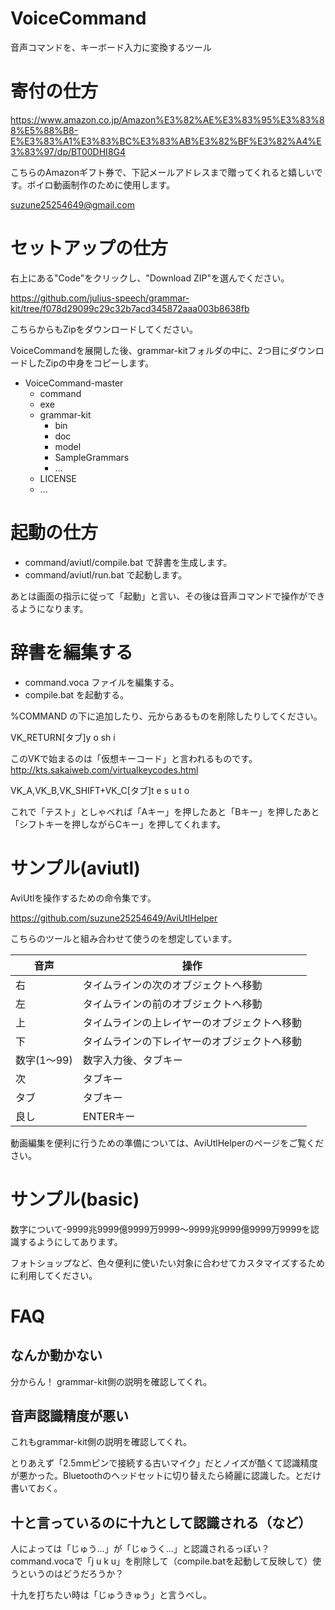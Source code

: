 # VoiceCommand
音声コマンドを、キーボード入力に変換するツール

# 寄付の仕方
https://www.amazon.co.jp/Amazon%E3%82%AE%E3%83%95%E3%83%88%E5%88%B8-E%E3%83%A1%E3%83%BC%E3%83%AB%E3%82%BF%E3%82%A4%E3%83%97/dp/BT00DHI8G4

こちらのAmazonギフト券で、下記メールアドレスまで贈ってくれると嬉しいです。ボイロ動画制作のために使用します。

suzune25254649@gmail.com

# セットアップの仕方
右上にある"Code"をクリックし、"Download ZIP"を選んでください。

https://github.com/julius-speech/grammar-kit/tree/f078d29099c29c32b7acd345872aaa003b8638fb

こちらからもZipをダウンロードしてください。

VoiceCommandを展開した後、grammar-kitフォルダの中に、2つ目にダウンロードしたZipの中身をコピーします。

- VoiceCommand-master
    - command
    - exe
    - grammar-kit
        - bin
        - doc
        - model
        - SampleGrammars
        - ...
    - LICENSE
    - ...

# 起動の仕方
- command/aviutl/compile.bat で辞書を生成します。
- command/aviutl/run.bat で起動します。

あとは画面の指示に従って「起動」と言い、その後は音声コマンドで操作ができるようになります。

# 辞書を編集する
- command.voca ファイルを編集する。
- compile.bat を起動する。

%COMMAND の下に追加したり、元からあるものを削除したりしてください。

VK_RETURN[タブ]y o sh i

このVKで始まるのは「仮想キーコード」と言われるものです。
http://kts.sakaiweb.com/virtualkeycodes.html

VK_A,VK_B,VK_SHIFT+VK_C[タブ]t e s u t o

これで「テスト」としゃべれば「Aキー」を押したあと「Bキー」を押したあと「シフトキーを押しながらCキー」を押してくれます。

# サンプル(aviutl)
AviUtlを操作するための命令集です。

https://github.com/suzune25254649/AviUtlHelper

こちらのツールと組み合わせて使うのを想定しています。

|音声|操作|
|----|----|
|右|タイムラインの次のオブジェクトへ移動|
|左|タイムラインの前のオブジェクトへ移動|
|上|タイムラインの上レイヤーのオブジェクトへ移動|
|下|タイムラインの下レイヤーのオブジェクトへ移動|
|数字(1～99)|数字入力後、タブキー|
|次|タブキー|
|タブ|タブキー|
|良し|ENTERキー|

動画編集を便利に行うための準備については、AviUtlHelperのページをご覧ください。

# サンプル(basic)
数字について-9999兆9999億9999万9999～9999兆9999億9999万9999を認識するようにしてあります。

フォトショップなど、色々便利に使いたい対象に合わせてカスタマイズするために利用してください。

# FAQ

## なんか動かない
分からん！
grammar-kit側の説明を確認してくれ。

## 音声認識精度が悪い
これもgrammar-kit側の説明を確認してくれ。

とりあえず「2.5mmピンで接続する古いマイク」だとノイズが酷くて認識精度が悪かった。Bluetoothのヘッドセットに切り替えたら綺麗に認識した。とだけ書いておく。

## 十と言っているのに十九として認識される（など）
人によっては「じゅう…」が「じゅうく…」と認識されるっぽい？
command.vocaで「j u k u」を削除して（compile.batを起動して反映して）使うというのはどうだろうか？

十九を打ちたい時は「じゅうきゅう」と言うべし。
